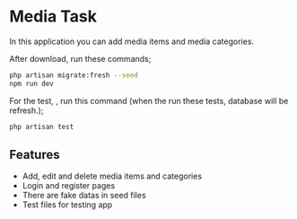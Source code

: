 # Media Task

In this application you can add media items and media categories. 

After download, run these commands;
```sh
php artisan migrate:fresh --seed
npm run dev
```

For the test, , run this command (when the run these tests, database will be refresh.);
```sh
php artisan test
```

## Features

- Add, edit and delete media items and categories
- Login and register pages
- There are fake datas in seed files
- Test files for testing app
